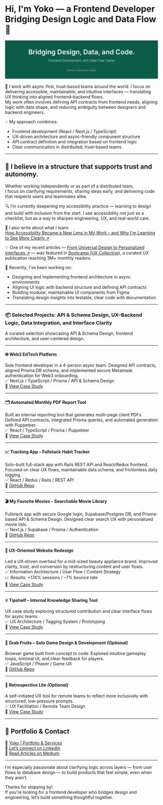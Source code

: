# Hi, I'm Yoko — a Frontend Developer Bridging Design Logic and Data Flow 👋

![cover-image](./images/bg.png)

🚀 I work with async-first, trust-based teams around the world.
I focus on delivering accessible, maintainable, and intuitive interfaces — translating UX thinking into aligned frontend–backend flows.  
My work often involves defining API contracts from frontend needs, aligning logic with data shape, and reducing ambiguity between designers and backend engineers.

💡 My approach combines:

- Frontend development (React / Next.js / TypeScript)
- UX-driven architecture and async-friendly component structure
- API contract definition and integration based on frontend logic
- Clear communication in distributed, trust-based teams

---

## 🌿 I believe in a structure that supports trust and autonomy.

Whether working independently or as part of a distributed team,  
I focus on clarifying requirements, sharing ideas early, and delivering code that respects users and teammates alike.

🔍 I’m currently deepening my accessibility practice — learning to design and build with inclusion from the start. I see accessibility not just as a checklist, but as a way to sharpen engineering, UX, and real-world care.

📖 I also write about what I learn:  
[How Accessibility Became a New Lens in My Work – and Why I'm Learning to See More Clearly ↗](https://medium.com/@yokoworks.dev/how-accessibility-became-a-new-lens-in-my-work-and-why-im-learning-to-see-more-clearly-5f7e2a6d5cc5)

✨ One of my recent articles — [From Universal Design to Personalized Interfaces ↗](https://medium.com/@yokoworks.dev/from-universal-design-to-personalized-interfaces-rethinking-accessibility-3f0d9b31150b) — was featured in [Bootcamp (UX Collective)](https://bootcamp.uxdesign.cc), a curated UX publication reaching 3M+ monthly readers.

🧠 Recently, I’ve been working on:

- Designing and implementing frontend architecture in async environments
- Aligning UI logic with backend structure and defining API contracts
- Building modular, maintainable UI components from Figma
- Translating design insights into testable, clear code with documentation

---

### 📦 Selected Projects: API & Schema Design, UX–Backend Logic, Data Integration, and Interface Clarity

A curated selection showcasing API & Schema Design, frontend architecture, and user-centered design.

---

#### 🌐 Web3 EdTech Platform

Sole frontend developer in a 4-person async team. Designed API contracts, aligned Prisma DB schema, and implemented secure Metamask authentication for Web3 onboarding.  
✅ Next.js / TypeScript / Prisma / API & Schema Design  
🔗 [View Case Study](https://abiding-snap-e4c.notion.site/Web3-EdTech-Platform-Freelance-UX-Focused-Frontend-215994322fd5805abb2efcdd9afd042d?pvs=143)

---

#### 🗂️ Automated Monthly PDF Report Tool

Built an internal reporting tool that generates multi-page client PDFs. Defined API contracts, integrated Prisma queries, and automated generation with Puppeteer.  
✅ React / TypeScript / Prisma / Puppeteer  
🔗 [View Case Study](https://abiding-snap-e4c.notion.site/Automated-Monthly-PDF-Report-Tool-232994322fd580f997a5ce5d05c44795)

---

#### 📈 Tracking App – Fullstack Habit Tracker

Solo-built full-stack app with Rails REST API and React/Redux frontend. Focused on clear UX flows, maintainable data schema, and frictionless daily logging.  
✅ React / Redux / Rails / REST API  
🔗 [GitHub Repo](https://github.com/yoko-vicky/Tracking-App-with-React-Redux)

---

#### 🎬 My Favorite Movies – Searchable Movie Library

Fullstack app with secure Google login, Supabase/Postgres DB, and Prisma-based API & Schema Design. Designed clear search UX with personalized movie lists.  
✅ Next.js / Supabase / Prisma / Authentication  
🔗 [GitHub Repo](https://github.com/yoko-vicky/MyFavoriteMovies)

---

#### 🧩 UX-Oriented Website Redesign

Led a UX-driven overhaul for a mid-sized beauty appliance brand. Improved clarity, trust, and conversion by restructuring content and user flows.  
✅ Information Architecture / User Flow / Content Strategy  
📈 Results: +174% sessions / –7% bounce rate  
🔗 [View Case Study](https://abiding-snap-e4c.notion.site/UX-Oriented-Website-Redesign-for-a-Beauty-Appliance-Brand-215994322fd581c9baa0c654756bc1c2?pvs=143)

---

#### 💡 Tipshelf – Internal Knowledge Sharing Tool

UX case study exploring structured contribution and clear interface flows for async teams.  
✅ UX Architecture / Tagging System / Prototyping  
🔗 [View Case Study](https://abiding-snap-e4c.notion.site/Tipshelf-UX-Case-Study-215994322fd581be9112cd4174f4ae3d)

---

#### 🍓 Grab Fruits – Solo Game Design & Development _(Optional)_

Browser game built from concept to code. Explored intuitive gameplay loops, minimal UI, and clear feedback for players.  
✅ JavaScript / Phaser / Game UX  
🔗 [GitHub Repo](https://github.com/yoko-vicky/Glab-Fruits)

---

#### 🪷 Retrospective Lite _(Optional)_

A self-initiated UX tool for remote teams to reflect more inclusively with structured, low-pressure prompts.  
✅ UX Facilitation / Remote Team Design  
🔗 [View Case Study](https://abiding-snap-e4c.notion.site/Retrospective-Lite-A-Gentle-Canvas-for-Reflection-in-Remote-Teams-215994322fd581f0ae9af6011f6d9aff)

---

## 📘 Portfolio & Contact

🧭 [Yoko | Portfolio & Services](https://www.yokoworks.dev/)  
💬 [Let’s connect on LinkedIn](https://www.linkedin.com/in/yoko-vicky/)  
📰 [Read Articles on Medium](https://medium.com/@yokoworks.dev)

---

I’m especially passionate about clarifying logic across layers — from user flows to database design — to build products that feel simple, even when they aren’t.

Thanks for stopping by!  
If you're looking for a frontend developer who bridges design and engineering, let’s build something thoughtful together.
